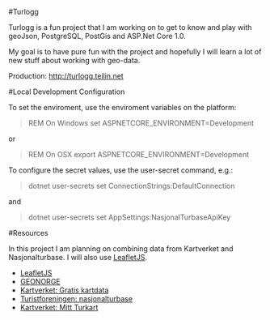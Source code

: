 #Turlogg

Turlogg is a fun project that I am working on to get to know and play with geoJson,
PostgreSQL, PostGis and ASP.Net Core 1.0.

My goal is to have pure fun with the project and hopefully I will learn a lot of new stuff
about working with geo-data.

Production: http://turlogg.teilin.net

#Local Development Configuration

To set the enviroment, use the enviroment variables on the platform:

>REM On Windows
> set ASPNETCORE_ENVIRONMENT=Development

or

> REM On OSX
> export ASPNETCORE_ENVIRONMENT=Development

To configure the secret values, use the user-secret command, e.g.:

> dotnet user-secrets set ConnectionStrings:DefaultConnection <ConnectionStrings>

and

> dotnet user-secrets set AppSettings:NasjonalTurbaseApiKey <NasjonalTurbaseApiKey>

#Resources

In this project I am planning on combining data from Kartverket and Nasjonalturbase. I will also
use [LeafletJS](http://leafletjs.com).

* [LeafletJS](http://leafletjs.com)
* [GEONORGE](https://www.geonorge.no)
* [Kartverket: Gratis kartdata](http://www.kartverket.no/Kart/Gratis-kartdata/)
* [Turistforeningen: nasjonalturbase](http://www.nasjonalturbase.no)
* [Kartverket: Mitt Turkart](http://www.norgeskart.no/turkart/?_ga=1.265007375.1039435351.1467234080#9/282656/6555014)
